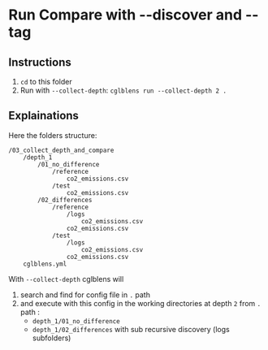 # Run Compare with --discover and --tag

## Instructions

1. `cd` to this folder
2. Run with `--collect-depth`: `cglblens run --collect-depth 2 .`

## Explainations

Here the folders structure:

```
/03_collect_depth_and_compare
    /depth_1
        /01_no_difference
            /reference
                co2_emissions.csv
            /test
                co2_emissions.csv
        /02_differences
            /reference
                /logs
                    co2_emissions.csv
                co2_emissions.csv
            /test
                /logs
                    co2_emissions.csv
                co2_emissions.csv
    cglblens.yml
```

With `--collect-depth` cglblens will 
1. search and find for config file in `.` path
2. and execute with this config in the working directories at depth `2` from `.` path :
    - `depth_1/01_no_difference`
    - `depth_1/02_differences` with sub recursive discovery (logs subfolders)

